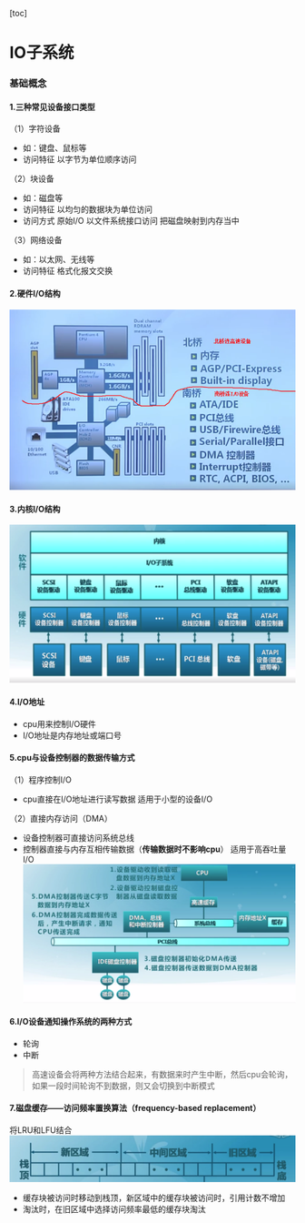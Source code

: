 [toc]
# IO子系统
### 基础概念
#### 1.三种常见设备接口类型
（1）字符设备
* 如：键盘、鼠标等
* 访问特征
以字节为单位顺序访问

（2）块设备
* 如：磁盘等
* 访问特征
以均匀的数据块为单位访问
* 访问方式
原始I/O
以文件系统接口访问
把磁盘映射到内存当中

（3）网络设备
* 如：以太网、无线等
* 访问特征
格式化报文交换

#### 2.硬件I/O结构
![](./imgs/io_01.png)

#### 3.内核I/O结构
![](./imgs/io_02.png)

#### 4.I/O地址
* cpu用来控制I/O硬件
* I/O地址是内存地址或端口号

#### 5.cpu与设备控制器的数据传输方式
（1）程序控制I/O
* cpu直接在I/O地址进行读写数据
适用于小型的设备I/O

（2）直接内存访问（DMA）
* 设备控制器可直接访问系统总线
* 控制器直接与内存互相传输数据（**传输数据时不影响cpu**）
适用于高吞吐量I/O
![](./imgs/io_03.png)

#### 6.I/O设备通知操作系统的两种方式
* 轮询
* 中断
>高速设备会将两种方法结合起来，有数据来时产生中断，然后cpu会轮询，如果一段时间轮询不到数据，则又会切换到中断模式  

#### 7.磁盘缓存——访问频率置换算法（frequency-based replacement）
将LRU和LFU结合
![](./imgs/io_04.png)
* 缓存块被访问时移动到栈顶，新区域中的缓存块被访问时，引用计数不增加
* 淘汰时，在旧区域中选择访问频率最低的缓存块淘汰
 
